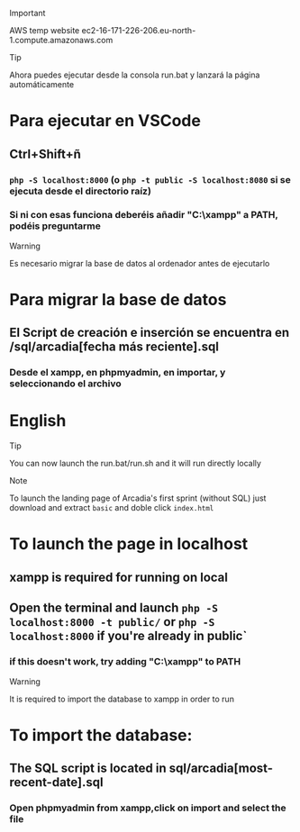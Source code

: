 >[!IMPORTANT]
> AWS temp website 
> ec2-16-171-226-206.eu-north-1.compute.amazonaws.com

>[!TIP]
>Ahora puedes ejecutar desde la consola run.bat y lanzará la página automáticamente

# Para ejecutar en VSCode

## Ctrl+Shift+ñ

### `php -S localhost:8000` (o `php -t public -S localhost:8080` si se ejecuta desde el directorio raíz)

### **Si ni con esas funciona deberéis añadir "C:\xampp\" a PATH, podéis preguntarme**

>[!WARNING]
>Es necesario migrar la base de datos al ordenador antes de ejecutarlo

# Para migrar la base de datos

## El Script de creación e inserción se encuentra en /sql/arcadia[fecha más reciente].sql

### Desde el xampp, en phpmyadmin, en importar, y seleccionando el archivo






# English






>[!TIP]
>You can now launch the run.bat/run.sh and it will run directly locally

>[!NOTE]
>To launch the landing page of Arcadia's first sprint (without SQL) just download and extract `basic` and doble click `index.html`

# To launch the page in localhost

## xampp is required for running on local

## Open the terminal and launch `php -S localhost:8000 -t public/` or `php -S localhost:8000` if you're already in public`

### if this doesn't work, try adding "C:\xampp" to PATH 

>[!WARNING]
>It is required to import the database to xampp in order to run

# To import the database:

## The SQL script is located in sql/arcadia[most-recent-date].sql 

### Open phpmyadmin from xampp,click on import and select the file
